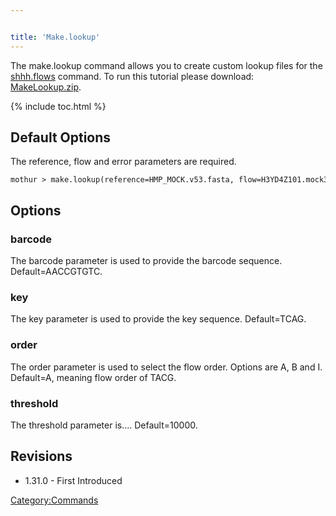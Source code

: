 ```yaml
---


title: 'Make.lookup'
---
```

The make.lookup command allows you to create custom lookup files for the
[shhh.flows](shhh.flows) command. To run this tutorial please
download: [ MakeLookup.zip](Media:MakeLookup.zip).

{% include toc.html %}

## Default Options

The reference, flow and error parameters are required.

    mothur > make.lookup(reference=HMP_MOCK.v53.fasta, flow=H3YD4Z101.mock3.flow_450.flow, error=H3YD4Z101.mock3.flow_450.error.summary

## Options

### barcode

The barcode parameter is used to provide the barcode sequence.
Default=AACCGTGTC.

### key

The key parameter is used to provide the key sequence. Default=TCAG.

### order

The order parameter is used to select the flow order. Options are A, B
and I. Default=A, meaning flow order of TACG.

### threshold

The threshold parameter is\.... Default=10000.

## Revisions

-   1.31.0 - First Introduced

[Category:Commands](Category:Commands)
